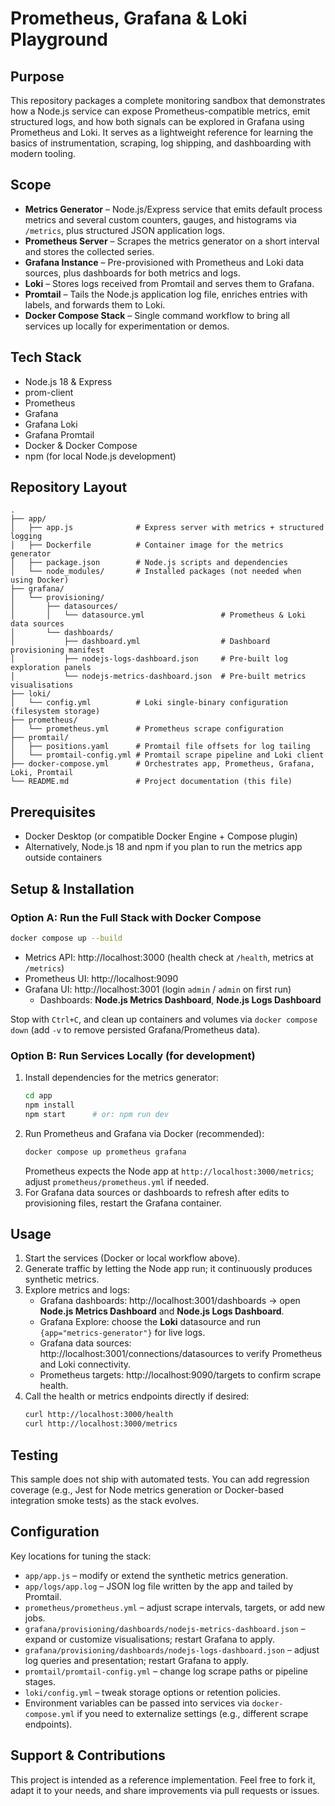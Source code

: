 # Prometheus, Grafana & Loki Playground

## Purpose
This repository packages a complete monitoring sandbox that demonstrates how a Node.js service can expose Prometheus-compatible metrics, emit structured logs, and how both signals can be explored in Grafana using Prometheus and Loki. It serves as a lightweight reference for learning the basics of instrumentation, scraping, log shipping, and dashboarding with modern tooling.

## Scope
- **Metrics Generator** – Node.js/Express service that emits default process metrics and several custom counters, gauges, and histograms via `/metrics`, plus structured JSON application logs.
- **Prometheus Server** – Scrapes the metrics generator on a short interval and stores the collected series.
- **Grafana Instance** – Pre-provisioned with Prometheus and Loki data sources, plus dashboards for both metrics and logs.
- **Loki** – Stores logs received from Promtail and serves them to Grafana.
- **Promtail** – Tails the Node.js application log file, enriches entries with labels, and forwards them to Loki.
- **Docker Compose Stack** – Single command workflow to bring all services up locally for experimentation or demos.

## Tech Stack
- Node.js 18 & Express
- prom-client
- Prometheus
- Grafana
- Grafana Loki
- Grafana Promtail
- Docker & Docker Compose
- npm (for local Node.js development)

## Repository Layout
```
.
├── app/
│   ├── app.js              # Express server with metrics + structured logging
│   ├── Dockerfile          # Container image for the metrics generator
│   ├── package.json        # Node.js scripts and dependencies
│   └── node_modules/       # Installed packages (not needed when using Docker)
├── grafana/
│   └── provisioning/
│       ├── datasources/
│       │   └── datasource.yml                 # Prometheus & Loki data sources
│       └── dashboards/
│           ├── dashboard.yml                  # Dashboard provisioning manifest
│           ├── nodejs-logs-dashboard.json     # Pre-built log exploration panels
│           └── nodejs-metrics-dashboard.json  # Pre-built metrics visualisations
├── loki/
│   └── config.yml          # Loki single-binary configuration (filesystem storage)
├── prometheus/
│   └── prometheus.yml      # Prometheus scrape configuration
├── promtail/
│   ├── positions.yaml      # Promtail file offsets for log tailing
│   └── promtail-config.yml # Promtail scrape pipeline and Loki client
├── docker-compose.yml      # Orchestrates app, Prometheus, Grafana, Loki, Promtail
└── README.md               # Project documentation (this file)
```

## Prerequisites
- Docker Desktop (or compatible Docker Engine + Compose plugin)
- Alternatively, Node.js 18 and npm if you plan to run the metrics app outside containers

## Setup & Installation

### Option A: Run the Full Stack with Docker Compose
```bash
docker compose up --build
```
- Metrics API: http://localhost:3000 (health check at `/health`, metrics at `/metrics`)
- Prometheus UI: http://localhost:9090
- Grafana UI: http://localhost:3001 (login `admin` / `admin` on first run)
  - Dashboards: **Node.js Metrics Dashboard**, **Node.js Logs Dashboard**

Stop with `Ctrl+C`, and clean up containers and volumes via `docker compose down` (add `-v` to remove persisted Grafana/Prometheus data).

### Option B: Run Services Locally (for development)
1. Install dependencies for the metrics generator:
   ```bash
   cd app
   npm install
   npm start      # or: npm run dev
   ```
2. Run Prometheus and Grafana via Docker (recommended):
   ```bash
   docker compose up prometheus grafana
   ```
   Prometheus expects the Node app at `http://localhost:3000/metrics`; adjust `prometheus/prometheus.yml` if needed.
3. For Grafana data sources or dashboards to refresh after edits to provisioning files, restart the Grafana container.

## Usage
1. Start the services (Docker or local workflow above).
2. Generate traffic by letting the Node app run; it continuously produces synthetic metrics.
3. Explore metrics and logs:
   - Grafana dashboards: http://localhost:3001/dashboards → open **Node.js Metrics Dashboard** and **Node.js Logs Dashboard**.
   - Grafana Explore: choose the **Loki** datasource and run `{app="metrics-generator"}` for live logs.
   - Grafana data sources: http://localhost:3001/connections/datasources to verify Prometheus and Loki connectivity.
   - Prometheus targets: http://localhost:9090/targets to confirm scrape health.
4. Call the health or metrics endpoints directly if desired:
   ```bash
   curl http://localhost:3000/health
   curl http://localhost:3000/metrics
   ```

## Testing
This sample does not ship with automated tests. You can add regression coverage (e.g., Jest for Node metrics generation or Docker-based integration smoke tests) as the stack evolves.

## Configuration
Key locations for tuning the stack:
- `app/app.js` – modify or extend the synthetic metrics generation.
- `app/logs/app.log` – JSON log file written by the app and tailed by Promtail.
- `prometheus/prometheus.yml` – adjust scrape intervals, targets, or add new jobs.
- `grafana/provisioning/dashboards/nodejs-metrics-dashboard.json` – expand or customize visualisations; restart Grafana to apply.
- `grafana/provisioning/dashboards/nodejs-logs-dashboard.json` – adjust log queries and presentation; restart Grafana to apply.
- `promtail/promtail-config.yml` – change log scrape paths or pipeline stages.
- `loki/config.yml` – tweak storage options or retention policies.
- Environment variables can be passed into services via `docker-compose.yml` if you need to externalize settings (e.g., different scrape endpoints).

## Support & Contributions
This project is intended as a reference implementation. Feel free to fork it, adapt it to your needs, and share improvements via pull requests or issues.
